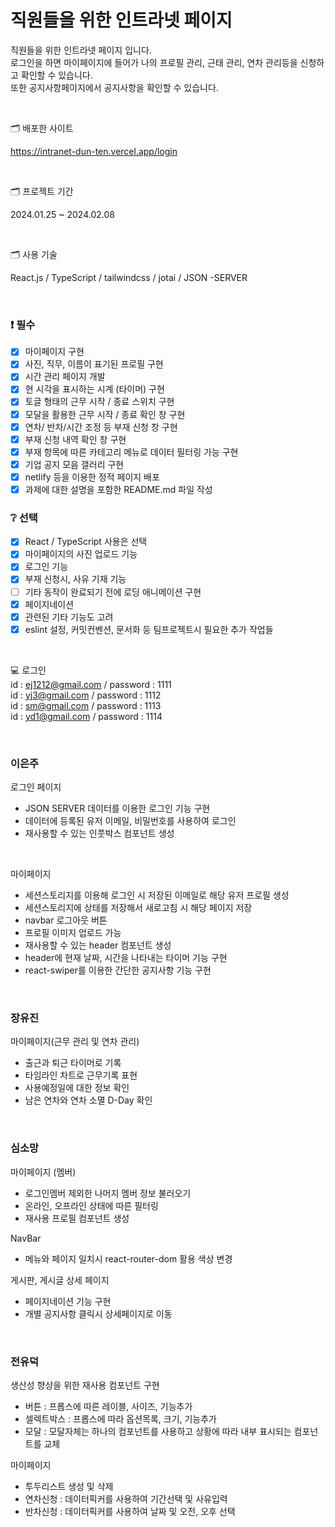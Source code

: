# 직원들을 위한 인트라넷 페이지

직원들을 위한 인트라넷 페이지 입니다.
<br>
로그인을 하면 마이페이지에 들어가 나의 프로필 관리, 근태 관리, 연차 관리등을 신청하고 확인할 수 있습니다.
<br>
또한 공지사항페이지에서 공지사항을 확인할 수 있습니다.

<br>

🗂️ 배포한 사이트

https://intranet-dun-ten.vercel.app/login

<br>

🗂️ 프로젝트 기간

2024.01.25 ~ 2024.02.08

<br>

🗂️ 사용 기술

React.js / TypeScript / tailwindcss / jotai / JSON -SERVER

<br>

### ❗ 필수

- [x] 마이페이지 구현
- [x] 사진, 직무, 이름이 표기된 프로필 구현
- [x] 시간 관리 페이지 개발
- [x] 현 시각을 표시하는 시계 (타이머) 구현
- [x] 토글 형태의 근무 시작 / 종료 스위치 구현
- [x] 모달을 활용한 근무 시작 / 종료 확인 창 구현
- [x] 연차/ 반차/시간 조정 등 부재 신청 창 구현
- [x] 부재 신청 내역 확인 창 구현
- [x] 부재 항목에 따른 카테고리 메뉴로 데이터 필터링 가능 구현
- [x] 기업 공지 모음 갤러리 구현
- [x] netlify 등을 이용한 정적 페이지 배포
- [x] 과제에 대한 설명을 포함한 README.md 파일 작성

### ❔ 선택

- [x] React / TypeScript 사용은 선택
- [x] 마이페이지의 사진 업로드 기능
- [x] 로그인 기능
- [x] 부재 신청시, 사유 기재 기능
- [ ] 기타 동작이 완료되기 전에 로딩 애니메이션 구현
- [x] 페이지네이션
- [x] 관련된 기타 기능도 고려
- [x] eslint 설정, 커밋컨벤션, 문서화 등 팀프로젝트시 필요한 추가 작업들

<br>

💻 로그인
<br>
id : ej1212@gmail.com / password : 1111
<br>
id : yj3@gmail.com / password : 1112
<br>
id : sm@gmail.com / password : 1113
<br>
id : yd1@gmail.com / password : 1114

<br>

### 이은주

로그인 페이지

- JSON SERVER 데이터를 이용한 로그인 기능 구현
- 데이터에 등록된 유저 이메일, 비밀번호를 사용하여 로그인
- 재사용할 수 있는 인풋박스 컴포넌트 생성

<br>

마이페이지

- 세션스토리지를 이용해 로그인 시 저장된 이메일로 해당 유저 프로필 생성
- 세션스토리지에 상태를 저장해서 새로고침 시 해당 페이지 저장
- navbar 로그아웃 버튼 
- 프로필 이미지 업로드 가능
- 재사용할 수 있는 header 컴포넌트 생성
- header에 현재 날짜, 시간을 나타내는 타이머 기능 구현
- react-swiper를 이용한 간단한 공지사항 기능 구현

<br>

### 장유진

마이페이지(근무 관리 및 연차 관리)

- 출근과 퇴근 타이머로 기록
- 타임라인 차트로 근무기록 표현
- 사용예정일에 대한 정보 확인
- 남은 연차와 연차 소멸 D-Day 확인

<br>

### 심소망

마이페이지 (멤버)

- 로그인멤버 제외한 나머지 멤버 정보 불러오기
- 온라인, 오프라인 상태에 따른 필터링
- 재사용 프로필 컴포넌트 생성

NavBar

- 메뉴와 페이지 일치시 react-router-dom 활용 색상 변경

게시판, 게시글 상세 페이지

- 페이지네이션 기능 구현
- 개별 공지사항 클릭시 상세페이지로 이동

<br>

### 전유덕

생산성 향상을 위한 재사용 컴포넌트 구현
- 버튼 : 프롭스에 따른 레이블, 사이즈, 기능추가
- 셀렉트박스 : 프롭스에 따라 옵션목록, 크기, 기능추가
- 모달 : 모달자체는 하나의 컴포넌트를 사용하고 상황에 따라 내부 표시되는 컴포넌트를 교체

마이페이지
- 투두리스트 생성 및 삭제
- 연차신청 : 데이터픽커를 사용하여 기간선택 및 사유입력
- 반차신청 : 데이터픽커를 사용하여 날짜 및 오전, 오후 선택
